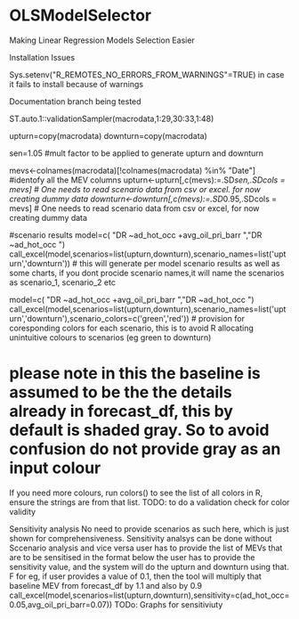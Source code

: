 # OLSModelSelector
Making Linear Regression Models Selection Easier

Installation Issues

Sys.setenv("R_REMOTES_NO_ERRORS_FROM_WARNINGS"=TRUE) in case it fails to install because of warnings

Documentation branch being tested


ST.auto.1::validationSampler(macrodata,1:29,30:33,1:48)



upturn=copy(macrodata)
downturn=copy(macrodata)



sen=1.05 #mult factor  to be applied to generate upturn and downturn

mevs<-colnames(macrodata)[!colnames(macrodata) %in% "Date"] #identofy all the MEV columns
upturn<-upturn[,c(mevs):=.SD*sen,.SDcols = mevs] # One needs to read scenario data from csv or excel. for now creating dummy data
downturn<-downturn[,c(mevs):=.SD*0.95,.SDcols = mevs] # One needs to read scenario data from csv or excel, for now creating dummy data


#scenario results
model=c(  "DR ~ad_hot_occ +avg_oil_pri_barr ","DR ~ad_hot_occ ")
call_excel(model,scenarios=list(upturn,downturn),scenario_names=list('upturn','downturn')) # this will generate per model scenario results as well as some charts, if you dont procide scenario names,it will name the scenarios as scenario_1, scenario_2 etc




model=c(  "DR ~ad_hot_occ +avg_oil_pri_barr ","DR ~ad_hot_occ ")
call_excel(model,scenarios=list(upturn,downturn),scenario_names=list('upturn','downturn'),scenario_colors=c('green','red')) # provision for coresponding colors for each scenario, this is to avoid R allocating unintuitive colours to scenarios (eg green to downturn)
# please note in this the baseline is assumed to be the the details already in forecast_df, this by default is shaded gray. So to avoid confusion do not provide gray as an input colour
 If you need more colours, run colors() to see the list of all colors in R, ensure the strings are from that list. 
TODO: to do a validation check for color validity

 Sensitivity analysis
 No need to provide scenarios as such here, which is just shown for comprehensiveness. Sensitivity analsys can be done without Sccenario analysis and vice versa
 user has to provide the list of MEVs that are to be sensitised in the format below
 the user has to provide the sensitivity value, and the system will do the upturn and downturn using that. F
 for eg, if user provides a value of 0.1, then the tool will multiply that baseline MEV from forecast_df by 1.1 and also by 0.9
call_excel(model,scenarios=list(upturn,downturn),sensitivity=c(ad_hot_occ=0.05,avg_oil_pri_barr=0.07))
TODo: Graphs for sensitiviuty